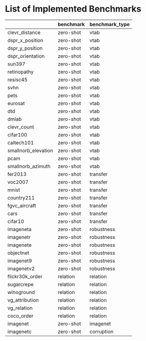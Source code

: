 # List of Implemented Benchmarks

|                     | benchmark   | benchmark_type   |
|:--------------------|:------------|:---------------|
| clevr_distance      | zero-shot   | vtab           |
| dspr_x_position     | zero-shot   | vtab           |
| dspr_y_position     | zero-shot   | vtab           |
| dspr_orientation    | zero-shot   | vtab           |
| sun397              | zero-shot   | vtab           |
| retinopathy         | zero-shot   | vtab           |
| resisc45            | zero-shot   | vtab           |
| svhn                | zero-shot   | vtab           |
| pets                | zero-shot   | vtab           |
| eurosat             | zero-shot   | vtab           |
| dtd                 | zero-shot   | vtab           |
| dmlab               | zero-shot   | vtab           |
| clevr_count         | zero-shot   | vtab           |
| cifar100            | zero-shot   | vtab           |
| caltech101          | zero-shot   | vtab           |
| smallnorb_elevation | zero-shot   | vtab           |
| pcam                | zero-shot   | vtab           |
| smallnorb_azimuth   | zero-shot   | vtab           |
| fer2013             | zero-shot   | transfer       |
| voc2007             | zero-shot   | transfer       |
| mnist               | zero-shot   | transfer       |
| country211          | zero-shot   | transfer       |
| fgvc_aircraft       | zero-shot   | transfer       |
| cars                | zero-shot   | transfer       |
| cifar10             | zero-shot   | transfer       |
| imageneta           | zero-shot   | robustness     |
| imagenetr           | zero-shot   | robustness     |
| imagenete           | zero-shot   | robustness     |
| objectnet           | zero-shot   | robustness     |
| imagenet9           | zero-shot   | robustness     |
| imagenetv2          | zero-shot   | robustness     |
| flickr30k_order     | relation    | relation       |
| sugarcrepe          | relation    | relation       |
| winoground          | relation    | relation       |
| vg_attribution      | relation    | relation       |
| vg_relation         | relation    | relation       |
| coco_order          | relation    | relation       |
| imagenet            | zero-shot   | imagenet       |
| imagenetc           | zero-shot   | corruption     |
